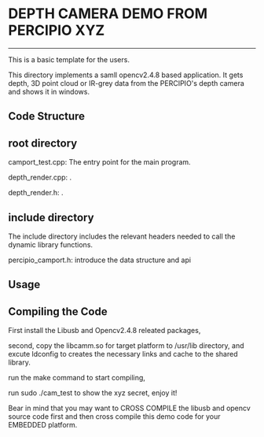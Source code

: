# DEPTH CAMERA DEMO FROM PERCIPIO XYZ #

----------

This is a basic template for the users.

This directory implements a samll opencv2.4.8 based application. It gets depth, 3D point cloud or IR-grey data from the PERCIPIO's depth camera and shows it in windows.

## Code Structure ##

## root directory ##

camport_test.cpp: The entry point for the main program.

depth_render.cpp: .

depth_render.h: .

## include directory ##

The include directory includes the relevant headers needed to call the dynamic library functions.

percipio_camport.h: introduce the data structure and api

## Usage ##

## Compiling the Code ##

First install the Libusb and Opencv2.4.8 releated packages,

second, copy the libcamm.so for target platform to /usr/lib directory, and excute ldconfig to creates the necessary links and cache to the shared library.

run the make command to start compiling,

run sudo ./cam_test to show the xyz secret, enjoy it!


Bear in mind that you may want to CROSS COMPILE the libusb and opencv source code first and then cross compile this demo code for your EMBEDDED platform.
